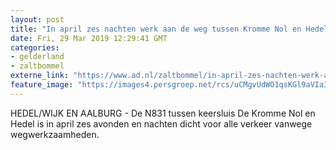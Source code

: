 ```yaml
---
layout: post
title: "In april zes nachten werk aan de weg tussen Kromme Nol en Hedel"
date: Fri, 29 Mar 2019 12:29:41 GMT
categories: 
- gelderland 
- zaltbommel 
externe_link: "https://www.ad.nl/zaltbommel/in-april-zes-nachten-werk-aan-de-weg-tussen-kromme-nol-en-hedel~a8c56d6e/"
feature_image: "https://images4.persgroep.net/rcs/uCMgvUdWO1qsKGl9aVIa3zya2R8/diocontent/42312023/_fitwidth/400/?appId=21791a8992982cd8da851550a453bd7f&quality=0.7"
---
```


HEDEL/WIJK EN AALBURG - De N831 tussen keersluis De Kromme Nol en Hedel is in april zes avonden en nachten dicht voor alle verkeer vanwege wegwerkzaamheden.
